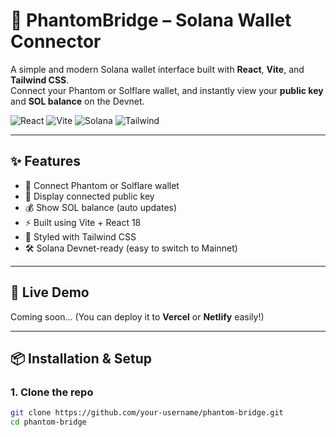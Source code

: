# 🔐 PhantomBridge – Solana Wallet Connector

A simple and modern Solana wallet interface built with **React**, **Vite**, and **Tailwind CSS**.  
Connect your Phantom or Solflare wallet, and instantly view your **public key** and **SOL balance** on the Devnet.

![React](https://img.shields.io/badge/-React-61DAFB?logo=react&logoColor=white&style=flat)
![Vite](https://img.shields.io/badge/-Vite-646CFF?logo=vite&logoColor=white&style=flat)
![Solana](https://img.shields.io/badge/-Solana-9945FF?logo=solana&logoColor=white&style=flat)
![Tailwind](https://img.shields.io/badge/-TailwindCSS-06B6D4?logo=tailwindcss&logoColor=white&style=flat)

---

## ✨ Features

- 🔌 Connect Phantom or Solflare wallet
- 🔑 Display connected public key
- 💰 Show SOL balance (auto updates)
- ⚡ Built using Vite + React 18
- 🎨 Styled with Tailwind CSS
- 🛠️ Solana Devnet-ready (easy to switch to Mainnet)

---

## 🚀 Live Demo

Coming soon... (You can deploy it to **Vercel** or **Netlify** easily!)

---

## 📦 Installation & Setup

### 1. Clone the repo

```bash
git clone https://github.com/your-username/phantom-bridge.git
cd phantom-bridge
